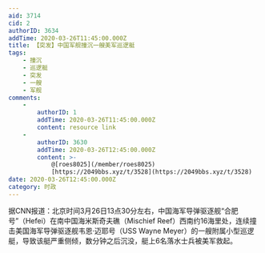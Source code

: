 ```yaml
---
aid: 3714
cid: 2
authorID: 3634
addTime: 2020-03-26T11:45:00.000Z
title: 【突发】中国军舰撞沉一艘美军巡逻艇
tags:
    - 撞沉
    - 巡逻艇
    - 突发
    - 一艘
    - 军舰
comments:
    -
        authorID: 1
        addTime: 2020-03-26T11:45:00.000Z
        content: resource link
    -
        authorID: 3630
        addTime: 2020-03-26T12:45:00.000Z
        content: >-
            @[roes8025](/member/roes8025)
            [https://2049bbs.xyz/t/3528](https://2049bbs.xyz/t/3528)
date: 2020-03-26T12:45:00.000Z
category: 时政
---
```


据CNN报道：北京时间3月26日13点30分左右，中国海军导弹驱逐舰“合肥号”（Hefei）在南中国海米斯奇夫礁（Mischief Reef）西南约16海里处，连续撞击美国海军导弹驱逐舰韦恩·迈耶号（USS Wayne Meyer）的一艘附属小型巡逻艇，导致该艇严重侧倾，数分钟之后沉没，艇上6名落水士兵被美军救起。
